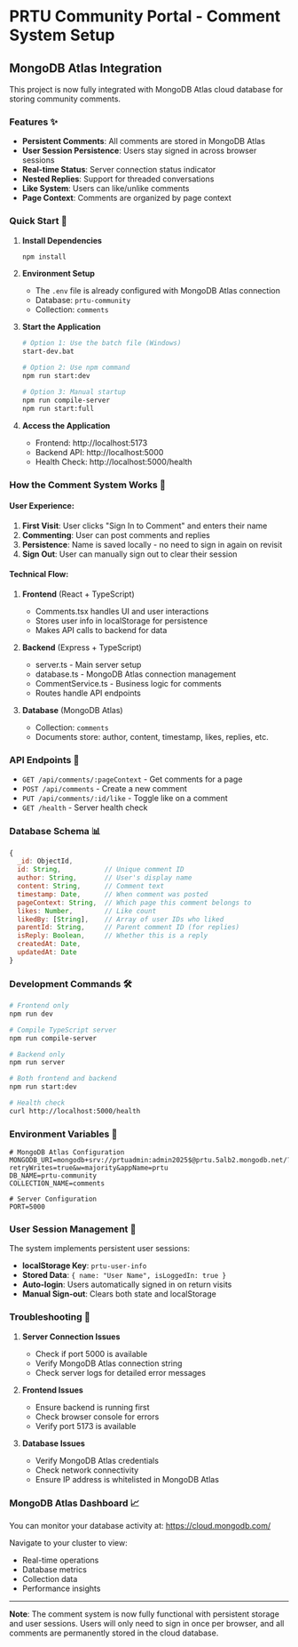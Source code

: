 # PRTU Community Portal - Comment System Setup

## MongoDB Atlas Integration

This project is now fully integrated with MongoDB Atlas cloud database for storing community comments.

### Features ✨

- **Persistent Comments**: All comments are stored in MongoDB Atlas
- **User Session Persistence**: Users stay signed in across browser sessions
- **Real-time Status**: Server connection status indicator
- **Nested Replies**: Support for threaded conversations
- **Like System**: Users can like/unlike comments
- **Page Context**: Comments are organized by page context

### Quick Start 🚀

1. **Install Dependencies**
   ```bash
   npm install
   ```

2. **Environment Setup**
   - The `.env` file is already configured with MongoDB Atlas connection
   - Database: `prtu-community`
   - Collection: `comments`

3. **Start the Application**
   ```bash
   # Option 1: Use the batch file (Windows)
   start-dev.bat
   
   # Option 2: Use npm command
   npm run start:dev
   
   # Option 3: Manual startup
   npm run compile-server
   npm run start:full
   ```

4. **Access the Application**
   - Frontend: http://localhost:5173
   - Backend API: http://localhost:5000
   - Health Check: http://localhost:5000/health

### How the Comment System Works 💬

#### User Experience:
1. **First Visit**: User clicks "Sign In to Comment" and enters their name
2. **Commenting**: User can post comments and replies
3. **Persistence**: Name is saved locally - no need to sign in again on revisit
4. **Sign Out**: User can manually sign out to clear their session

#### Technical Flow:
1. **Frontend** (React + TypeScript)
   - Comments.tsx handles UI and user interactions
   - Stores user info in localStorage for persistence
   - Makes API calls to backend for data

2. **Backend** (Express + TypeScript)
   - server.ts - Main server setup
   - database.ts - MongoDB Atlas connection management
   - CommentService.ts - Business logic for comments
   - Routes handle API endpoints

3. **Database** (MongoDB Atlas)
   - Collection: `comments`
   - Documents store: author, content, timestamp, likes, replies, etc.

### API Endpoints 🔌

- `GET /api/comments/:pageContext` - Get comments for a page
- `POST /api/comments` - Create a new comment
- `PUT /api/comments/:id/like` - Toggle like on a comment
- `GET /health` - Server health check

### Database Schema 📊

```javascript
{
  _id: ObjectId,
  id: String,           // Unique comment ID
  author: String,       // User's display name
  content: String,      // Comment text
  timestamp: Date,      // When comment was posted
  pageContext: String,  // Which page this comment belongs to
  likes: Number,        // Like count
  likedBy: [String],    // Array of user IDs who liked
  parentId: String,     // Parent comment ID (for replies)
  isReply: Boolean,     // Whether this is a reply
  createdAt: Date,
  updatedAt: Date
}
```

### Development Commands 🛠️

```bash
# Frontend only
npm run dev

# Compile TypeScript server
npm run compile-server

# Backend only
npm run server

# Both frontend and backend
npm run start:dev

# Health check
curl http://localhost:5000/health
```

### Environment Variables 🔐

```env
# MongoDB Atlas Configuration
MONGODB_URI=mongodb+srv://prtuadmin:admin2025$@prtu.5alb2.mongodb.net/?retryWrites=true&w=majority&appName=prtu
DB_NAME=prtu-community
COLLECTION_NAME=comments

# Server Configuration
PORT=5000
```

### User Session Management 👤

The system implements persistent user sessions:

- **localStorage Key**: `prtu-user-info`
- **Stored Data**: `{ name: "User Name", isLoggedIn: true }`
- **Auto-login**: Users automatically signed in on return visits
- **Manual Sign-out**: Clears both state and localStorage

### Troubleshooting 🔧

1. **Server Connection Issues**
   - Check if port 5000 is available
   - Verify MongoDB Atlas connection string
   - Check server logs for detailed error messages

2. **Frontend Issues**
   - Ensure backend is running first
   - Check browser console for errors
   - Verify port 5173 is available

3. **Database Issues**
   - Verify MongoDB Atlas credentials
   - Check network connectivity
   - Ensure IP address is whitelisted in MongoDB Atlas

### MongoDB Atlas Dashboard 📈

You can monitor your database activity at:
https://cloud.mongodb.com/

Navigate to your cluster to view:
- Real-time operations
- Database metrics
- Collection data
- Performance insights

---

**Note**: The comment system is now fully functional with persistent storage and user sessions. Users will only need to sign in once per browser, and all comments are permanently stored in the cloud database.
